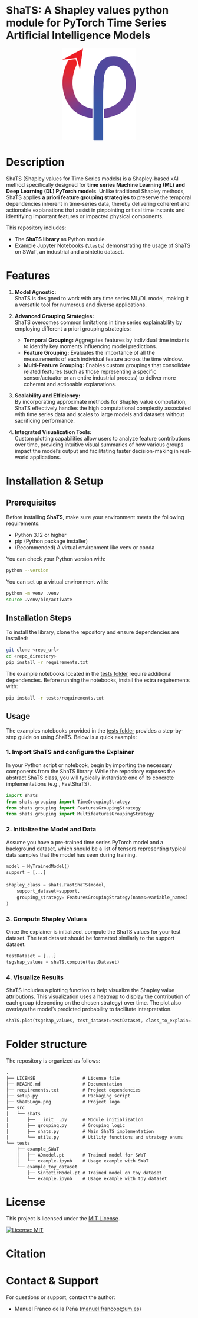 # ShaTS: A Shapley values python module for PyTorch Time Series Artificial Intelligence Models

<div align='center'>
<img src="ShaTSLogo.png" alt="ShaTS logo" width="200"/>
</div>


# Description

ShaTS (Shapley values for Time Series models) is a Shapley-based xAI method specifically designed for **time series Machine Learning (ML) and Deep Learning (DL) PyTorch models**. Unlike traditional Shapley methods, ShaTS applies **a priori feature grouping strategies** to preserve the temporal dependencies inherent in time-series data, thereby delivering coherent and actionable explanations that assist in pinpointing critical time instants and identifying important features or impacted physical components.

This repository includes:
- The **ShaTS library** as Python module.
- Example Jupyter Notebooks (`\tests`) demonstrating the usage of ShaTS on SWaT, an industrial and a sintetic dataset. 


# Features

1. **Model Agnostic:**  
   ShaTS is designed to work with any time series ML/DL model, making it a versatile tool for numerous and diverse applications.

2. **Advanced Grouping Strategies:**  
   ShaTS overcomes common limitations in time series explainability by employing different a priori grouping strategies:
   - **Temporal Grouping:** Aggregates features by individual time instants to identify key moments influencing model predictions.
   - **Feature Grouping:** Evaluates the importance of all the measurements of each individual feature across the time window.
   - **Multi-Feature Grouping:** Enables custom groupings that consolidate related features (such as those representing a specific sensor/actuator or an entire industrial process) to deliver more coherent and actionable explanations.

3. **Scalability and Efficiency:**  
   By incorporating approximate methods for Shapley value computation, ShaTS effectively handles the high computational complexity associated with time series data and scales to large models and datasets without sacrificing performance.

4. **Integrated Visualization Tools:**  
   Custom plotting capabilities allow users to analyze feature contributions over time, providing intuitive visual summaries of how various groups impact the model’s output and facilitating faster decision-making in real-world applications.




# Installation & Setup

## Prerequisites

Before installing **ShaTS**, make sure your environment meets the following requirements:

+ Python 3.12 or higher
+ pip (Python package installer)
+ (Recommended) A virtual environment like venv or conda

You can check your Python version with:
```bash
python --version
```

You can set up a virtual environment with:

```bash
python -m venv .venv
source .venv/bin/activate
```


## Installation Steps

To install the library, clone the repository and ensure dependencies are installed:

```bash
git clone <repo_url>
cd <repo_directory>
pip install -r requirements.txt
```

The example notebooks located in the [tests folder](tests/) require additional dependencies. Before running the notebooks, install the extra requirements with:
```bash
pip install -r tests/requirements.txt
```



## Usage
The examples notebooks provided in the [tests folder](tests/) provides a step-by-step guide on using ShaTS. Below is a quick example:

### 1. Import ShaTS and configure the Explainer

In your Python script or notebook, begin by importing the necessary components from the ShaTS library. While the repository exposes the abstract ShaTS class, you will typically instantiate one of its concrete implementations (e.g., FastShaTS).

```python
import shats
from shats.grouping import TimeGroupingStrategy
from shats.grouping import FeaturesGroupingStrategy
from shats.grouping import MultifeaturesGroupingStrategy
```

### 2. Initialize the Model and Data

Assume you have a pre-trained time series PyTorch model and a background dataset, which should be a list of tensors representing typical data samples that the model has seen during training.

```python
model = MyTrainedModel()
support = [...]  

shapley_class = shats.FastShaTS(model, 
    support_dataset=support,
    grouping_strategy= FeaturesGroupingStrategy(names=variable_names)
)
```

### 3. Compute Shapley Values
Once the explainer is initialized, compute the ShaTS values for your test dataset. The test dataset should be formatted similarly to the support dataset.
```python
testDataset = [...] 
tsgshap_values = shaTS.compute(testDataset)
```

### 4. Visualize Results
ShaTS includes a plotting function to help visualize the Shapley value attributions. This visualization uses a heatmap to display the contribution of each group (depending on the chosen strategy) over time. The plot also overlays the model’s predicted probability to facilitate interpretation.

```python
shaTS.plot(tsgshap_values, test_dataset=testDataset, class_to_explain=1)
```




# Folder structure
The repository is organized as follows:

```
.
├── LICENSE                  # License file
├── README.md                # Documentation
├── requirements.txt         # Project dependencies
├── setup.py                 # Packaging script
├── ShaTSLogo.png            # Project logo
├── src
│   └── shats
│       ├── __init__.py      # Module initialization
│       ├── grouping.py      # Grouping logic
│       ├── shats.py         # Main ShaTS implementation
│       └── utils.py         # Utility functions and strategy enums
└── tests
    ├── example_SWaT
    │   ├── ADmodel.pt       # Trained model for SWaT
    │   └── example.ipynb    # Usage example with SWaT
    └── example_toy_dataset
        ├── SinteticModel.pt # Trained model on toy dataset
        └── example.ipynb    # Usage example with toy dataset
```


# License
This project is licensed under the [MIT License](LICENSE).

[![License: MIT](https://img.shields.io/badge/License-MIT-yellow.svg)](https://opensource.org/licenses/MIT)

# Citation



# Contact & Support
For questions or support, contact the author:
- Manuel Franco de la Peña (manuel.francop@um.es)
